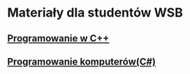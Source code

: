 # Materiały dla studentów WSB

## [Programowanie w C++](https://github.com/MichalKrogulecki/WSB/tree/master/Programowanie%20w%20C%2B%2B)
## [Programowanie komputerów(C#)](https://github.com/MichalKrogulecki/WSB/tree/master/Programowanie%20komputer%C3%B3w)

